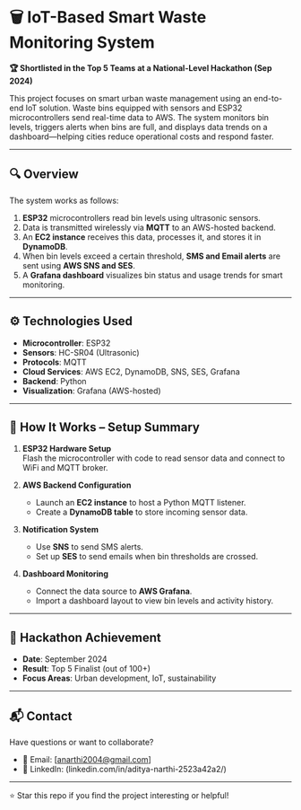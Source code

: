 # 🗑️ IoT-Based Smart Waste Monitoring System

**🏆 Shortlisted in the Top 5 Teams at a National-Level Hackathon (Sep 2024)**

This project focuses on smart urban waste management using an end-to-end IoT solution. Waste bins equipped with sensors and ESP32 microcontrollers send real-time data to AWS. The system monitors bin levels, triggers alerts when bins are full, and displays data trends on a dashboard—helping cities reduce operational costs and respond faster.

---

## 🔍 Overview

The system works as follows:

1. **ESP32** microcontrollers read bin levels using ultrasonic sensors.
2. Data is transmitted wirelessly via **MQTT** to an AWS-hosted backend.
3. An **EC2 instance** receives this data, processes it, and stores it in **DynamoDB**.
4. When bin levels exceed a certain threshold, **SMS and Email alerts** are sent using **AWS SNS and SES**.
5. A **Grafana dashboard** visualizes bin status and usage trends for smart monitoring.

---

## ⚙️ Technologies Used

- **Microcontroller**: ESP32
- **Sensors**: HC-SR04 (Ultrasonic)
- **Protocols**: MQTT
- **Cloud Services**: AWS EC2, DynamoDB, SNS, SES, Grafana
- **Backend**: Python
- **Visualization**: Grafana (AWS-hosted)

---



## 🚀 How It Works – Setup Summary

1. **ESP32 Hardware Setup**  
   Flash the microcontroller with code to read sensor data and connect to WiFi and MQTT broker.

2. **AWS Backend Configuration**  
   - Launch an **EC2 instance** to host a Python MQTT listener.
   - Create a **DynamoDB table** to store incoming sensor data.

3. **Notification System**  
   - Use **SNS** to send SMS alerts.
   - Set up **SES** to send emails when bin thresholds are crossed.

4. **Dashboard Monitoring**  
   - Connect the data source to **AWS Grafana**.
   - Import a dashboard layout to view bin levels and activity history.

---

## 🏁 Hackathon Achievement

- **Date**: September 2024
- **Result**: Top 5 Finalist (out of 100+)
- **Focus Areas**: Urban development, IoT, sustainability

---




## 📬 Contact

Have questions or want to collaborate?

- 📧 Email: [anarthi2004@gmail.com]
- 🔗 LinkedIn: (linkedin.com/in/aditya-narthi-2523a42a2/)

---

⭐ Star this repo if you find the project interesting or helpful!
